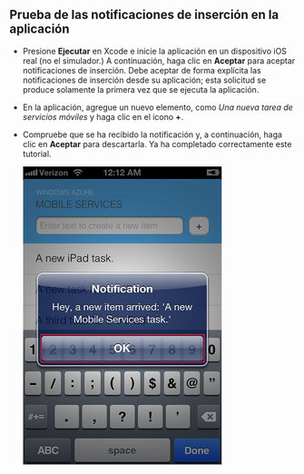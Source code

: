 
## <a id="test"></a>Prueba de las notificaciones de inserción en la aplicación

* Presione **Ejecutar** en Xcode e inicie la aplicación en un dispositivo iOS real (no el simulador.) A continuación, haga clic en **Aceptar** para aceptar notificaciones de inserción. Debe aceptar de forma explícita las notificaciones de inserción desde su aplicación; esta solicitud se produce solamente la primera vez que se ejecuta la aplicación.

* En la aplicación, agregue un nuevo elemento, como _Una nueva tarea de servicios móviles_ y haga clic en el icono **+**.

* Compruebe que se ha recibido la notificación y, a continuación, haga clic en **Aceptar** para descartarla. Ya ha completado correctamente este tutorial.

  	![](../articles/media/mobile-services-ios-get-started-push/mobile-quickstart-push3-ios.png)

<!---HONumber=July15_HO3-->